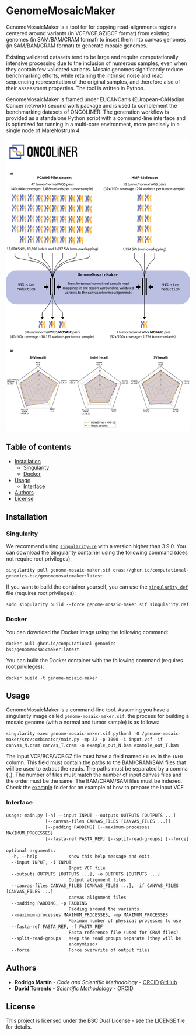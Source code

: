 # GenomeMosaicMaker<!-- omit in toc -->

GenomeMosaicMaker is a tool for for copying read-alignments regions centered around variants (in VCF/VCF.GZ/BCF format) from existing genomes (in SAM/BAM/CRAM format) to insert them into canvas genomes (in SAM/BAM/CRAM format) to generate mosaic genomes. 

Existing validated datasets tend to be large and require computationally intensive processing due to the inclusion of numerous samples, even when they contain few validated variants. Mosaic genomes significantly reduce benchmarking efforts, while retaining the intrinsic noise and read sequencing representation of the original samples, and therefore also of their assessment properties. The tool is written in Python.

GenomeMosaicMaker is framed under EUCANCan’s (EUropean-CANadian Cancer network) second work package and is used to complement the benchmarking datasets of ONCOLINER. The generation workflow is provided as a standalone Python script with a command-line interface and is optimized for running in a multi-core environment, more precisely in a single node of MareNostrum 4.

![oncoliner_mosaic](docs/images/oncoliner_mosaic.png)

## Table of contents<!-- omit in toc -->
- [Installation](#installation)
  - [Singularity](#singularity)
  - [Docker](#docker)
- [Usage](#usage)
  - [Interface](#interface)
- [Authors](#authors)
- [License](#license)


## Installation
### Singularity
We recommend using [`singularity-ce`](https://github.com/sylabs/singularity) with a version higher than 3.9.0. You can download the Singularity container using the following command (does not require root privileges):

```
singularity pull genome-mosaic-maker.sif oras://ghcr.io/computational-genomics-bsc/genomemosaicmaker:latest
```

If you want to build the container yourself, you can use the [`singularity.def`](singularity.def) file (requires root privileges):
```
sudo singularity build --force genome-mosaic-maker.sif singularity.def
```

### Docker
You can download the Docker image using the following command:
```
docker pull ghcr.io/computational-genomics-bsc/genomemosaicmaker:latest
```

You can build the Docker container with the following command (requires root privileges):

```
docker build -t genome-mosaic-maker .
```


## Usage

GenomeMosaicMaker is a command-line tool. Assuming you have a singularity image called `genome-mosaic-maker.sif`, the process for building a mosaic genome (with a normal and tumor sample) is as follows:

```
singularity exec genome-mosaic-maker.sif python3 -O /genome-mosaic-maker/src/combinator/main.py -mp 32 -p 1000 -i input.vcf -if canvas_N.cram canvas_T.cram -o example_out_N.bam example_out_T.bam
```

The input VCF/BCF/VCF.GZ file must have a field named `FILES` in the `INFO` column. This field must contain the paths to the BAM/CRAM/SAM files that will be used to extract the reads. The paths must be separated by a comma (`,`). The number of files must match the number of input canvas files and the order must be the same. The BAM/CRAM/SAM files must be indexed. Check the [example](example/) folder for an example of how to prepare the input VCF.

### Interface

```
usage: main.py [-h] --input INPUT --outputs OUTPUTS [OUTPUTS ...]
               [--canvas-files CANVAS_FILES [CANVAS_FILES ...]]
               [--padding PADDING] [--maximum-processes MAXIMUM_PROCESSES]
               [--fasta-ref FASTA_REF] [--split-read-groups] [--force]

optional arguments:
  -h, --help            show this help message and exit
  --input INPUT, -i INPUT
                        Input VCF file
  --outputs OUTPUTS [OUTPUTS ...], -o OUTPUTS [OUTPUTS ...]
                        Output alignment files
  --canvas-files CANVAS_FILES [CANVAS_FILES ...], -if CANVAS_FILES [CANVAS_FILES ...]
                        canvas alignment files
  --padding PADDING, -p PADDING
                        Padding around the variants
  --maximum-processes MAXIMUM_PROCESSES, -mp MAXIMUM_PROCESSES
                        Maximum number of physical processes to use
  --fasta-ref FASTA_REF, -f FASTA_REF
                        Fasta reference file (used for CRAM files)
  --split-read-groups   Keep the read groups separate (they will be
                        anonymized)
  --force               Force overwrite of output files
```


## Authors

* **Rodrigo Martín** - *Code and Scientific Methodology* - [ORCID](https://orcid.org/0000-0002-2128-1329) [GitHub](https://github.com/Rapsssito)
* **David Torrents** - *Scientific Methodology* - [ORCID](https://orcid.org/0000-0002-6086-9037)

## License

This project is licensed under the BSC Dual License - see the [LICENSE](LICENSE.md) file for details.
